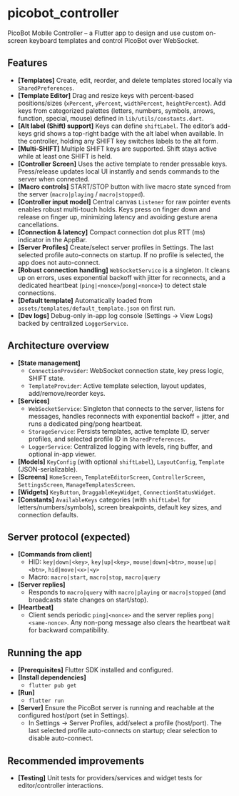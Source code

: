 # picobot_controller

PicoBot Mobile Controller – a Flutter app to design and use custom on-screen keyboard templates and control PicoBot over WebSocket.

## Features

- **[Templates]** Create, edit, reorder, and delete templates stored locally via `SharedPreferences`.
- **[Template Editor]** Drag and resize keys with percent-based positions/sizes (`xPercent`, `yPercent`, `widthPercent`, `heightPercent`). Add keys from categorized palettes (letters, numbers, symbols, arrows, function, special, mouse) defined in `lib/utils/constants.dart`.
- **[Alt label (Shift) support]** Keys can define `shiftLabel`. The editor’s add-keys grid shows a top-right badge with the alt label when available. In the controller, holding any SHIFT key switches labels to the alt form.
- **[Multi-SHIFT]** Multiple SHIFT keys are supported. Shift stays active while at least one SHIFT is held.
- **[Controller Screen]** Uses the active template to render pressable keys. Press/release updates local UI instantly and sends commands to the server when connected.
- **[Macro controls]** START/STOP button with live macro state synced from the server (`macro|playing` / `macro|stopped`).
- **[Controller input model]** Central canvas `Listener` for raw pointer events enables robust multi-touch holds. Keys press on finger down and release on finger up, minimizing latency and avoiding gesture arena cancellations.
- **[Connection & latency]** Compact connection dot plus RTT (ms) indicator in the AppBar.
- **[Server Profiles]** Create/select server profiles in Settings. The last selected profile auto-connects on startup. If no profile is selected, the app does not auto-connect.
- **[Robust connection handling]** `WebSocketService` is a singleton. It cleans up on errors, uses exponential backoff with jitter for reconnects, and a dedicated heartbeat (`ping|<nonce>`/`pong|<nonce>`) to detect stale connections.
- **[Default template]** Automatically loaded from `assets/templates/default_template.json` on first run.
- **[Dev logs]** Debug-only in-app log console (Settings → View Logs) backed by centralized `LoggerService`.

## Architecture overview

- **[State management]**
  - `ConnectionProvider`: WebSocket connection state, key press logic, SHIFT state.
  - `TemplateProvider`: Active template selection, layout updates, add/remove/reorder keys.
- **[Services]**
  - `WebSocketService`: Singleton that connects to the server, listens for messages, handles reconnects with exponential backoff + jitter, and runs a dedicated ping/pong heartbeat.
  - `StorageService`: Persists templates, active template ID, server profiles, and selected profile ID in `SharedPreferences`.
  - `LoggerService`: Centralized logging with levels, ring buffer, and optional in-app viewer.
- **[Models]** `KeyConfig` (with optional `shiftLabel`), `LayoutConfig`, `Template` (JSON-serializable).
- **[Screens]** `HomeScreen`, `TemplateEditorScreen`, `ControllerScreen`, `SettingsScreen`, `ManageTemplatesScreen`.
- **[Widgets]** `KeyButton`, `DraggableKeyWidget`, `ConnectionStatusWidget`.
- **[Constants]** `AvailableKeys` categories (with `shiftLabel` for letters/numbers/symbols), screen breakpoints, default key sizes, and connection defaults.

## Server protocol (expected)

- **[Commands from client]**
  - HID: `key|down|<key>`, `key|up|<key>`, `mouse|down|<btn>`, `mouse|up|<btn>`, `hid|move|<x>|<y>`
  - Macro: `macro|start`, `macro|stop`, `macro|query`
- **[Server replies]**
  - Responds to `macro|query` with `macro|playing` or `macro|stopped` (and broadcasts state changes on start/stop).
- **[Heartbeat]**
  - Client sends periodic `ping|<nonce>` and the server replies `pong|<same-nonce>`. Any non-pong message also clears the heartbeat wait for backward compatibility.

## Running the app

- **[Prerequisites]** Flutter SDK installed and configured.
- **[Install dependencies]**
  - `flutter pub get`
- **[Run]**
  - `flutter run`
- **[Server]** Ensure the PicoBot server is running and reachable at the configured host/port (set in Settings).
  - In Settings → Server Profiles, add/select a profile (host/port). The last selected profile auto-connects on startup; clear selection to disable auto-connect.

## Recommended improvements

- **[Testing]** Unit tests for providers/services and widget tests for editor/controller interactions.
